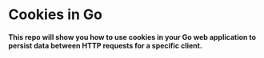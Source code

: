 # Cookies in Go

#### This repo will show you how to use cookies in your Go web application to persist data between HTTP requests for a specific client.

